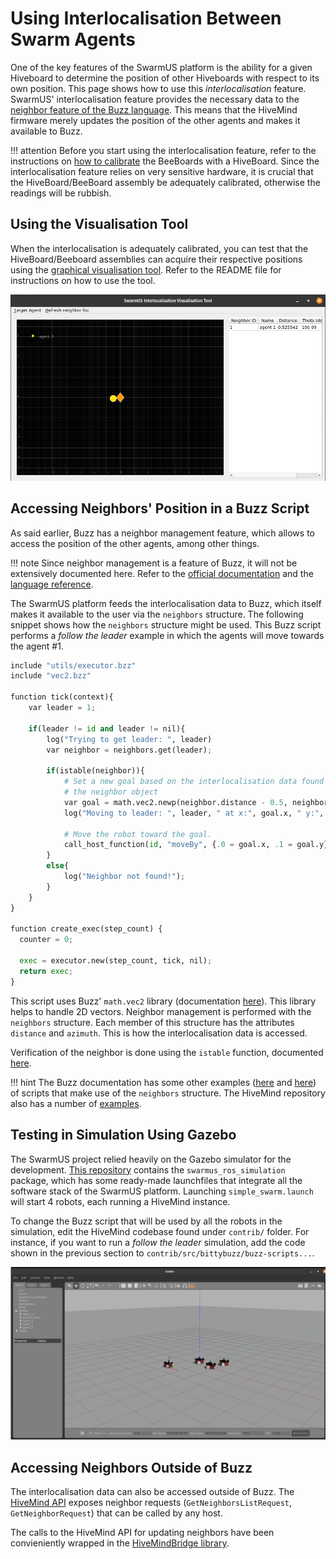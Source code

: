 # Using Interlocalisation Between Swarm Agents

One of the key features of the SwarmUS platform is the ability for a given Hiveboard to determine the position of other Hiveboards with respect to its own position. This page shows how to use this *interlocalisation* feature. SwarmUS' interlocalisation feature provides the necessary data to the [neighbor feature of the Buzz language](https://github.com/buzz-lang/Buzz/blob/master/doc/api.md#neighbors). This means that the HiveMind firmware merely updates the position of the other agents and makes it available to Buzz.

<!-- TODO 
!!! Note
    The interlocalisation module is a rather complex feature of the SwarmUS platform. For extensive documentation about the design and implementation of the feature, refer to TODO.

-->

!!! attention
    Before you start using the interlocalisation feature, refer to the instructions on [how to calibrate](../../reference/Interlocalisation/how-to-calibrate-interloc.md) the BeeBoards with a HiveBoard. Since the interlocalisation feature relies on very sensitive hardware, it is crucial that the HiveBoard/BeeBoard assembly be adequately calibrated, otherwise the readings will be rubbish.

## Using the Visualisation Tool

When the interlocalisation is adequately calibrated, you can test that the HiveBoard/Beeboard assemblies can acquire their respective positions using the [graphical visualisation tool](https://github.com/SwarmUS/TestBench-Python). Refer to the README file for instructions on how to use the tool.

![](img/visualisation_tool.png)

## Accessing Neighbors' Position in a Buzz Script

As said earlier, Buzz has a neighbor management feature, which allows to access the position of the other agents, among other things.

!!! note
    Since neighbor management is a feature of Buzz, it will not be extensively documented here. Refer to the [official documentation](https://the.swarming.buzz/wiki/doku.php?id=buzz_syntax_cheatsheet&s[]=neighbors) and the [language reference](https://github.com/buzz-lang/Buzz/blob/master/doc/api.md).

The SwarmUS platform feeds the interlocalisation data to Buzz, which itself makes it available to the user via the `neighbors` structure. The following snippet shows how the `neighbors` structure might be used. This Buzz script performs a _follow the leader_ example in which the agents will move towards the agent #1.

```python
include "utils/executor.bzz"
include "vec2.bzz"

function tick(context){
    var leader = 1;

    if(leader != id and leader != nil){
        log("Trying to get leader: ", leader)
        var neighbor = neighbors.get(leader);

        if(istable(neighbor)){
            # Set a new goal based on the interlocalisation data found in 
            # the neighbor object
            var goal = math.vec2.newp(neighbor.distance - 0.5, neighbor.azimuth);
            log("Moving to leader: ", leader, " at x:", goal.x, " y:", goal.y);

            # Move the robot toward the goal.
            call_host_function(id, "moveBy", {.0 = goal.x, .1 = goal.y});
        }
        else{
            log("Neighbor not found!");
        }
    }
}

function create_exec(step_count) {
  counter = 0;

  exec = executor.new(step_count, tick, nil);
  return exec;
}
```

This script uses Buzz' `math.vec2` library (documentation [here](https://github.com/buzz-lang/Buzz/blob/master/doc/api.md#mathvec2lib)). This library helps to handle 2D vectors. Neighbor management is performed with the `neighbors` structure. Each member of this structure has the attributes `distance` and `azimuth`. This is how the interlocalisation data is accessed.

Verification of the neighbor is done using the `istable` function, documented [here](https://swarmus.github.io/HiveMind/namespaceBittyBuzzUserFunctions.html#a47f43221b7fd135259c540016ae55544).

!!! hint
    The Buzz documentation has some other examples ([here](https://the.swarming.buzz/wiki/doku.php?id=buzz_examples) and [here](https://github.com/buzz-lang/Buzz/tree/master/doc/examples)) of scripts that make use of the `neighbors` structure. The HiveMind repository also has a number of [examples](https://github.com/SwarmUS/HiveMind/tree/master/src/bittybuzz/buzz_scripts/behaviors).

## Testing in Simulation Using Gazebo

The SwarmUS project relied heavily on the Gazebo simulator for the development. [This repository](https://github.com/SwarmUS/SwarmUS-ROS) contains the `swarmus_ros_simulation` package, which has some ready-made launchfiles that integrate all the software stack of the SwarmUS platform. Launching `simple_swarm.launch` will start 4 robots, each running a HiveMind instance.

To change the Buzz script that will be used by all the robots in the simulation, edit the HiveMind codebase found under `contrib/` folder. For instance, if you want to run a *follow the leader* simulation, add the code shown in the previous section to `contrib/src/bittybuzz/buzz-scripts...`.

![](img/gazebo-simulation.png)

## Accessing Neighbors Outside of Buzz

The interlocalisation data can also be accessed outside of Buzz. The [HiveMind API](../../reference/HiveMind/hivemind-api.md) exposes neighbor requests (`GetNeighborsListRequest`, `GetNeighborRequest`) that can be called by any host.

The calls to the HiveMind API for updating neighbors have been convieniently wrapped in the [HiveMindBridge library](https://swarmus.github.io/HiveMindBridge/classIHiveMindBridge.html).